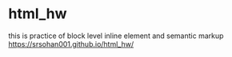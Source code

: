 # html_hw
this is practice of block level inline element and semantic markup
 https://srsohan001.github.io/html_hw/
